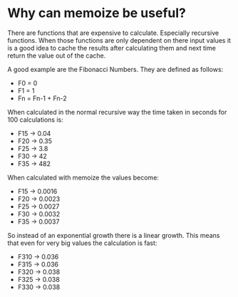 # Why can memoize be useful?

There are functions that are expensive to calculate. Especially recursive functions. When those functions are only dependent on there input values it is a good idea to cache the results after calculating them and next time return the value out of the cache.

A good example are the Fibonacci Numbers. They are defined as follows:  
* F0 = 0
* F1 = 1
* Fn = Fn-1 + Fn-2

When calculated in the normal recursive way the time taken in seconds for 100 calculations is:  
* F15 -> 0.04
* F20 -> 0.35
* F25 -> 3.8
* F30 -> 42
* F35 -> 482

When calculated with memoize the values become:  
* F15 -> 0.0016
* F20 -> 0.0023
* F25 -> 0.0027
* F30 -> 0.0032
* F35 -> 0.0037

So instead of an exponential growth there is a linear growth. This means that even for very big values the calculation is fast:  
* F310 -> 0.036
* F315 -> 0.036
* F320 -> 0.038
* F325 -> 0.038
* F330 -> 0.038
